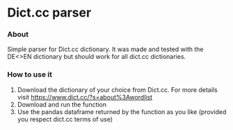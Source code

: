 # Dict.cc parser

### About
Simple parser for Dict.cc dictionary. It was made and tested with the DE<>EN dictionary but should work for all dict.cc dictionaries.

### How to use it

1. Download the dictionary of your choice from Dict.cc. For more details visit https://www.dict.cc/?s=about%3Awordlist
2. Download and run the function
3. Use the pandas dataframe returned by the function as you like (provided you respect dict.cc terms of use)
